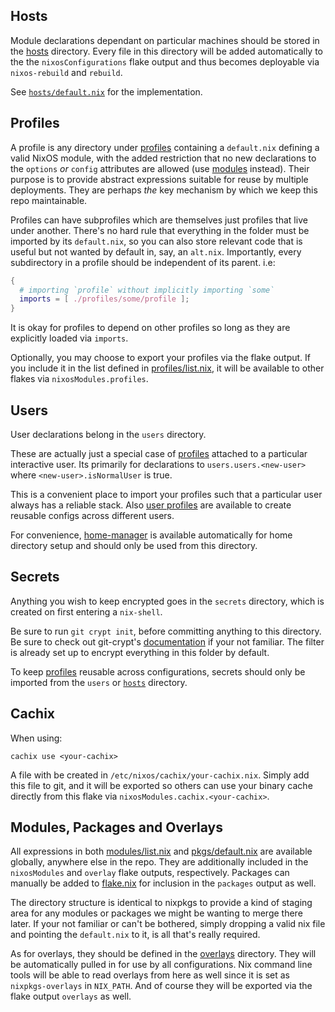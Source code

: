 ## Hosts
Module declarations dependant on particular machines should be stored in the
[hosts](hosts) directory. Every file in this directory will be added automatically
to the the `nixosConfigurations` flake output and thus becomes deployable via
`nixos-rebuild` and `rebuild`.

See [`hosts/default.nix`](hosts/default.nix) for the implementation.

## Profiles
A profile is any directory under [profiles](profiles) containing a `default.nix`
defining a valid NixOS module, with the added restriction that no new
declarations to the `options` _or_ `config` attributes are allowed
(use [modules](modules) instead). Their purpose is to provide abstract
expressions suitable for reuse by multiple deployments. They are perhaps _the_
key mechanism by which we keep this repo maintainable.

Profiles can have subprofiles which are themselves just profiles that live under
another. There's no hard rule that everything in the folder must be imported by
its `default.nix`, so you can also store relevant code that is useful but not
wanted by default in, say, an `alt.nix`. Importantly, every subdirectory in a
profile should be independent of its parent. i.e:

```nix
{
  # importing `profile` without implicitly importing `some`
  imports = [ ./profiles/some/profile ];
}
```

It is okay for profiles to depend on other profiles so long as they are
explicitly loaded via `imports`.

Optionally, you may choose to export your profiles via the flake output. If
you include it in the list defined in [profiles/list.nix](profiles/list.nix),
it will be available to other flakes via `nixosModules.profiles`.

## Users
User declarations belong in the `users` directory.

These are actually just a special case of [profiles](#profiles) attached to
a particular interactive user. Its primarily for declarations to
`users.users.<new-user>` where `<new-user>.isNormalUser` is true.

This is a convenient place to import your profiles such that a particular user
always has a reliable stack. Also [user profiles](./users/profiles) are
available to create reusable configs across different users.

For convenience, [home-manager][home-manager] is available automatically for
home directory setup and should only be used from this directory.

## Secrets
Anything you wish to keep encrypted goes in the `secrets` directory, which is
created on first entering a `nix-shell`.

Be sure to run `git crypt init`, before committing anything to this directory.
Be sure to check out git-crypt's [documentation](https://github.com/AGWA/git-crypt)
if your not familiar. The filter is already set up to encrypt everything in this
folder by default.

To keep [profiles](profiles) reusable across configurations, secrets should
only be imported from the `users` or [`hosts`](hosts) directory.

## Cachix
When using:
```
cachix use <your-cachix>
```
A file with be created in `/etc/nixos/cachix/your-cachix.nix`. Simply add this
file to git, and it will be exported so others can use your binary cache
directly from this flake via `nixosModules.cachix.<your-cachix>`.


## Modules, Packages and Overlays
All expressions in both [modules/list.nix](modules/list.nix) and
[pkgs/default.nix](pkgs/default.nix) are available globally, anywhere else in the
repo. They are additionally included in the `nixosModules` and `overlay` flake
outputs, respectively. Packages can manually be added to [flake.nix](flake.nix)
for inclusion in the `packages` output as well.

The directory structure is identical to nixpkgs to provide a kind of staging area
for any modules or packages we might be wanting to merge there later. If your not
familiar or can't be bothered, simply dropping a valid nix file and pointing the
`default.nix` to it, is all that's really required.

As for overlays, they should be defined in the [overlays](overlays) directory.
They will be automatically pulled in for use by all configurations. Nix command
line tools will be able to read overlays from here as well since it is set as
`nixpkgs-overlays` in `NIX_PATH`. And of course they will be exported via the
flake output `overlays` as well.

[home-manager]: https://github.com/rycee/home-manager
